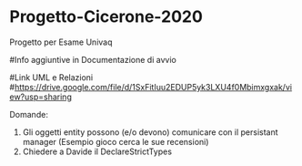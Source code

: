 # Progetto-Cicerone-2020
Progetto per Esame Univaq

#Info aggiuntive in Documentazione di avvio

#Link UML e Relazioni
#https://drive.google.com/file/d/1SxFitIuu2EDUP5yk3LXU4f0Mbimxgxak/view?usp=sharing

Domande:
1) Gli oggetti entity possono (e/o devono) comunicare con il persistant manager (Esempio gioco cerca le sue recensioni)
2) Chiedere a Davide il DeclareStrictTypes
